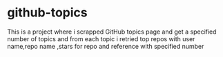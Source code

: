 # github-topics
This is a project where i scrapped GitHub topics page and get a specified number of topics and from each topic i retried top repos with user name,repo name ,stars for repo and reference with specified number 
